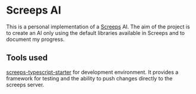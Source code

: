 # Screeps AI
This is a personal implementation of a [Screeps](https://screeps.com/) AI. The aim of the project is to create an AI only using the default libraries available in Screeps and to document my progress.

## Tools used
[screeps-typescript-starter](https://github.com/screepers/screeps-typescript-starter)
for development environment. It provides a framework for testing and the ability to push changes directly to the screeps server.
